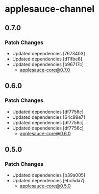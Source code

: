 # applesauce-channel

## 0.7.0

### Patch Changes

- Updated dependencies [7673403]
- Updated dependencies [d11fbe8]
- Updated dependencies [b96717c]
  - applesauce-core@0.7.0

## 0.6.0

### Patch Changes

- Updated dependencies [df7756c]
- Updated dependencies [64c99e7]
- Updated dependencies [df7756c]
- Updated dependencies [df7756c]
  - applesauce-core@0.6.0

## 0.5.0

### Patch Changes

- Updated dependencies [b39a005]
- Updated dependencies [ebc5da7]
  - applesauce-core@0.5.0
